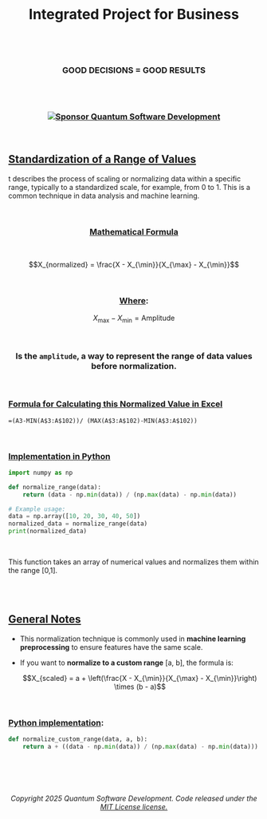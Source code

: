 <br>

# <p align="center"> Integrated Project for Business

<br><br>

### <p align="center"> GOOD DECISIONS = GOOD RESULTS

<br><br>

### <p align="center"> [![Sponsor Quantum Software Development](https://img.shields.io/badge/Sponsor-Quantum%20Software%20Development-brightgreen?logo=GitHub)](https://github.com/sponsors/Quantum-Software-Development)

<br>

## [Standardization of a Range of Values]()

t describes the process of scaling or normalizing data within a specific range, typically to a standardized scale, for example, from 0 to 1. This is a common technique in data analysis and machine learning.

<br>

###  <p align="center"> [Mathematical Formula]()

<br>

$$X_{normalized} = \frac{X - X_{\min}}{X_{\max} - X_{\min}}$$

<br>

### <p align="center"> [Where]():

 $$X_{\max} - X_{\min} = \text{Amplitude}$$ 

 <br>

###  <p align="center"> Is the `amplitude`, a way to represent the range of data values before normalization.

 <br>

 ###  [Formula for Calculating this Normalized Value in Excel]()

 ```excel
=(A3-MIN(A$3:A$102))/ (MAX(A$3:A$102)-MIN(A$3:A$102))
```

<br>

### [Implementation in Python]()

```python
import numpy as np

def normalize_range(data):
    return (data - np.min(data)) / (np.max(data) - np.min(data))

# Example usage:
data = np.array([10, 20, 30, 40, 50])
normalized_data = normalize_range(data)
print(normalized_data)
```

<br>

This function takes an array of numerical values and normalizes them within the range [0,1].

<br><br>

## [General Notes]()

- This normalization technique is commonly used in **machine learning preprocessing** to ensure features have the same scale.
- If you want to **normalize to a custom range** \[a, b]\, the formula is:
  
  $$X_{scaled} = a + \left(\frac{X - X_{\min}}{X_{\max} - X_{\min}}\right) \times (b - a)$$

<br>
 
  ### [Python implementation]():
  
  ```python
  def normalize_custom_range(data, a, b):
      return a + ((data - np.min(data)) / (np.max(data) - np.min(data))) * (b - a)
  ```

<br><br>

#

###### <p align="center"> Copyright 2025 Quantum Software Development. Code released under the [MIT License license.](https://github.com/Quantum-Software-Development/Math/blob/3bf8270ca09d3848f2bf22f9ac89368e52a2fb66/LICENSE)




  



